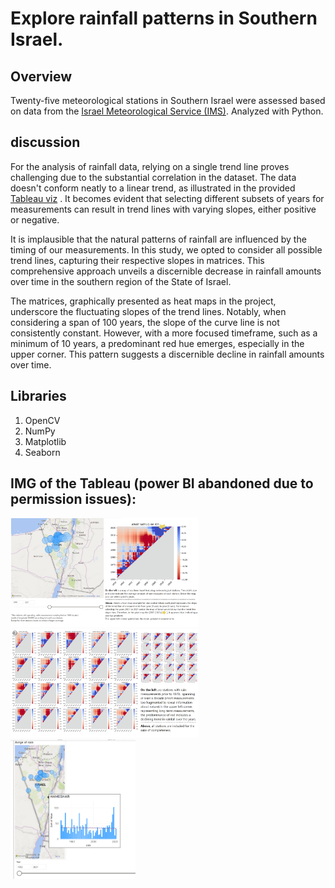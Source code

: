 # Explore rainfall patterns in Southern Israel.

## Overview

Twenty-five meteorological stations in Southern Israel were assessed based on data from the [Israel Meteorological Service (IMS)](https://ims.gov.il/he/data_gov).
Analyzed with Python.

## discussion

For the analysis of rainfall data, relying on a single trend line proves challenging due 
to the substantial correlation in the dataset.
The data doesn't conform neatly to a linear trend, as illustrated in the provided 
[Tableau viz](https://public.tableau.com/shared/3Z56PMGPD?:display_count=n&:origin=viz_share_link)
. 
It becomes evident that selecting different subsets of years for measurements can result 
in trend lines with varying slopes, 
either positive or negative.

It is implausible that the natural patterns of rainfall are influenced by the timing of our measurements. 
In this study, we opted to consider all possible trend lines, capturing their respective slopes in matrices.
This comprehensive approach unveils a discernible decrease in rainfall amounts over time in the 
southern region of the State of Israel.

The matrices, graphically presented as heat maps in the project, underscore the fluctuating slopes of the trend lines. 
Notably, when considering a span of 100 years, the slope of the curve line is not consistently constant. 
However, with a more focused timeframe, such as a minimum of 10 years, a predominant red hue emerges, 
especially in the upper corner. This pattern suggests a discernible decline in rainfall amounts over time.

## Libraries

1. OpenCV
2. NumPy
3. Matplotlib
4. Seaborn





## IMG of the Tableau (power  BI abandoned due to permission issues):
<img src="power BI 1.png" alt="Alt Text" width="300">
<img src="power BI 2.png" alt="Alt Text" width="300">
<br>
<img src="map and toltip.png" alt="Alt Text" width="200">

